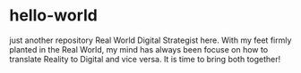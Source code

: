 # hello-world
just another repository
Real World Digital Strategist here. With my feet firmly planted in the Real World, my mind has always been focuse on how to translate Reality to Digital and vice versa. It is time to bring both together!
